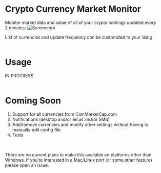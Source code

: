 # Crypto Currency Market Monitor
Monitor market data and value of all of your crypto holdings updated every 2 minutes:
![Screenshot](https://s17.postimg.org/4z9fgva4v/ccmm.png)

List of currencies and update frequency can be customized to your liking.
<br />
<br />
# Usage
IN PROGRESS
<br />
<br />
# Coming Soon
1. Support for all currencies from CoinMarketCap.com
2. Notifications (desktop and/or email and/or SMS)
3. Add/remove currencies and modify other settings without having to manually edit config file
4. Tests
<br />
<br />
There are no current plans to make this available on platforms other than Windows. If you're interested in a Mac/Linux port (or some other feature) please open an issue.